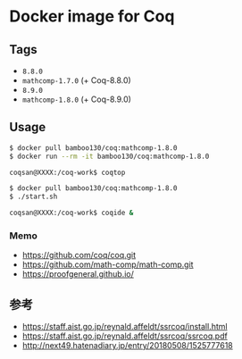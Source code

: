 # Docker image for Coq
## Tags
- `8.8.0`
- `mathcomp-1.7.0` (+ Coq-8.8.0)
- `8.9.0`
- `mathcomp-1.8.0` (+ Coq-8.9.0)

## Usage
```bash
$ docker pull bamboo130/coq:mathcomp-1.8.0
$ docker run --rm -it bamboo130/coq:mathcomp-1.8.0

coqsan@XXXX:/coq-work$ coqtop
```

```bash
$ docker pull bamboo130/coq:mathcomp-1.8.0
$ ./start.sh

coqsan@XXXX:/coq-work$ coqide &
```

### Memo
- https://github.com/coq/coq.git
- https://github.com/math-comp/math-comp.git
- https://proofgeneral.github.io/

## 参考
- https://staff.aist.go.jp/reynald.affeldt/ssrcoq/install.html
- https://staff.aist.go.jp/reynald.affeldt/ssrcoq/ssrcoq.pdf
- http://next49.hatenadiary.jp/entry/20180508/1525777618
